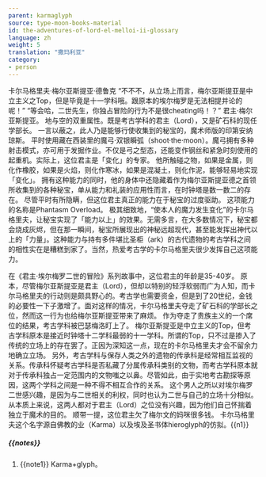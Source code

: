 ```yaml
---
parent: karmaglyph
source: type-moon-books-material
id: the-adventures-of-lord-el-melloi-ii-glossary
language: zh
weight: 5
translation: "撒玛利亚"
category:
- person
---
```


卡尔马格里夫·梅尔亚斯提亚·德鲁克
“不不不，从立场上而言，梅尔亚斯提亚是中立主义之Top，但是毕竟是十一学科哦。跟原本的埃尔梅罗是无法相提并论的呢！”
“等会哈，二世先生，你独占冒险的行为不是很cheating吗！？”
君主·梅尔亚斯提亚。
地与空的双重属性。既是考古学科的君主（Lord），又是矿石科的现任学部长。
一言以蔽之，此人乃是能够行使收集到的秘宝的，魔术师版的印第安纳琼斯。
平时使用藏在西装里的魔弓·双银瞬弧（shoot·the·moon）。魔弓拥有多种射击模式，亦可用于发掘作业。不仅是弓之型态，还能变作钢丝和紧急时刻使用的起重机。实际上，这位君主是「变化」的专家。
他所触碰之物，如果是金属，则化作橡胶，如果是火焰，则化作寒冰，如果是混凝土，则化作泥，能够轻易地实现「变化」。
拥有这种能力的同时，他的身体中还隐藏着作为梅尔亚斯提亚德之首领所收集到的各种秘宝，单从能力和礼装的应用性而言，在时钟塔是数一数二的存在。
尽管平时有所隐瞒，但这位君主真正的能力在于秘宝的过度驱助。
这项能力的名称是Phantasm Overload。
极其细致地，“使本人的魔力发生变化”的卡尔马格里夫，让秘宝实现了「能力以上」的效果。无需多言，在大多数情况下，秘宝都会烧成灰烬，但在那一瞬间，秘宝所展现出的神秘远超现代，甚至能发挥出神代以上的「力量」。这种能力与持有多件堪比圣柜（ark）的古代遗物的考古学科之间的相性实在是糟糕到家了。当然，热爱考古学的卡尔马格里夫很少发挥自己这项能力。

在《君主·埃尔梅罗二世的冒险》系列故事中，这位君主的年龄是35-40岁。
原本，尽管梅尔亚斯提亚是君主（Lord），但却以特别的轻浮软弱而广为人知，而卡尔马格里夫的行动则是颇具野心的。考古学也需要资金，但是到了20世纪，金钱的必要性一下子激增了。面对这样的情况，卡尔马格里夫夺走了矿石科的学部长之位，然而这一行为也给梅尔亚斯提亚带来了麻烦。
作为夺走了贵族主义的一个席位的结果，考古学科被巴瑟梅洛盯上了。
梅尔亚斯提亚是中立主义的Top，但考古学科原本是接近时钟塔十二学科最弱的十一学科。所谓的Top，只不过是掺入了传统的立场上的存在罢了。正因为深知这一点，现在的卡尔马格里夫才会不留余力地确立立场。
另外，考古学科与保存人类之外的遗物的传承科是经常相互监视的关系。传承科怀疑考古学科是否私藏了分属传承科类别的文物，而考古学科原本就对于传承科独占一定范围内的文物嗤之以鼻。尽管如此，由于实地考古勘探等原因，这两个学科之间是一种不得不相互合作的关系。
这个男人之所以对埃尔梅罗二世感兴趣，是因为与二世相关的利权，同时也认为二世与自己的立场十分相似。从本质上来说，这两人都对于君主（Lord）之位没有兴趣，因为他们自己怀揣着独立于魔术的目的。
顺带一提，这位君主欠了梅尔文的妈咪很多钱。
卡尔马格里夫这个名字源自佛教的业（Karma）以及埃及圣书体hieroglyph的仿拟。{{n1}}

##### {{notes}}

1. {{note1}} Karma+glyph。
